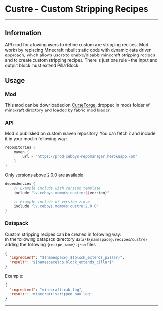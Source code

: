# Custre - Custom Stripping Recipes

---

## Information
API mod for allowing users to define custom axe stripping recipes.
Mod works by replacing Minecraft inbuilt static code with dynamic
data driven approach, which allows users to enable/disable minecraft
stripping recipes and to create custom stripping recipes. There is
just one rule - the input and output block must extend PillarBlock.

## Usage
### Mod
This mod can be downloaded on [CurseForge](https://www.curseforge.com/minecraft/mc-mods/custre),
dropped in mods folder of minecraft directory and loaded by fabric mod loader.

### API
Mod is published on custom maven repository. You can fetch it and
include it in your mod in following way:
```groovy
repositories {
    maven {
        url = "https://prod-cebbys-repomanager.herokuapp.com"
    }
}
```
Only versions above 2.0.0 are available
```groovy
dependencies {
    // Example include with version template
    include "lv.cebbys.mcmods:custre:${version}"
    
    // Example include of version 2.0.0
    include "lv.cebbys.mcmods:custre:2.0.0"
}
```

### Datapack
Custom stripping recipes can be created in following way:<br>
In the following datapack directory <code>data/${namespace}/recipes/custre/</code>
adding the following <code>{recipe_name}.json</code> files
```json
{
  "ingredient": "${namespace}:${block_extends_pillar}",
  "result": "${namespace}:${block_extends_pillar}"
}
```
Example:
```json
{
  "ingredient": "minecraft:oak_log",
  "result": "minecraft:stripped_oak_log"
}
```

---